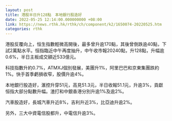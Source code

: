 ```yaml
---
layout: post
title: 港股半日升128點　本地銀行股造好
date: 2022-05-25 12:14:00.000000000 +08:00
link: https://news.rthk.hk/rthk/ch/component/k2/1650074-20220525.htm
categories: rthk
---
```


港股反覆向上，恒生指數輕微高開後，最多曾升逾170點，其後曾倒跌逾40點，下試2萬點水平。恒指臨近中午再度抽升，中午收市報20240點，升128點，升幅逾0.6%，半日主板成交額近533億元。

科技指數升約0.7%，ATMXJ個別發展，美團升1%，阿里巴巴和京東集團跌約1%。快手首季虧損收窄，股價升逾4%。

本地銀行股造好，滙控升穿51元，高見51.3元，半日收報51.1元，升逾3%，貢獻恒指大部分點數升幅。渣打和中銀香港分別升逾1%及逾2%。

汽車股造好，長城汽車升近8%，吉利升近3%，比亞迪升逾2%。

另外，三大中資電信股都升，中電信升逾3%。
